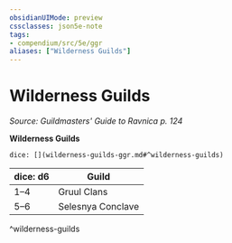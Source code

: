 ```yaml
---
obsidianUIMode: preview
cssclasses: json5e-note
tags:
- compendium/src/5e/ggr
aliases: ["Wilderness Guilds"]
---
```

# Wilderness Guilds
*Source: Guildmasters' Guide to Ravnica p. 124* 

**Wilderness Guilds**

`dice: [](wilderness-guilds-ggr.md#^wilderness-guilds)`

| dice: d6 | Guild |
|----------|-------|
| 1–4 | Gruul Clans |
| 5–6 | Selesnya Conclave |
^wilderness-guilds